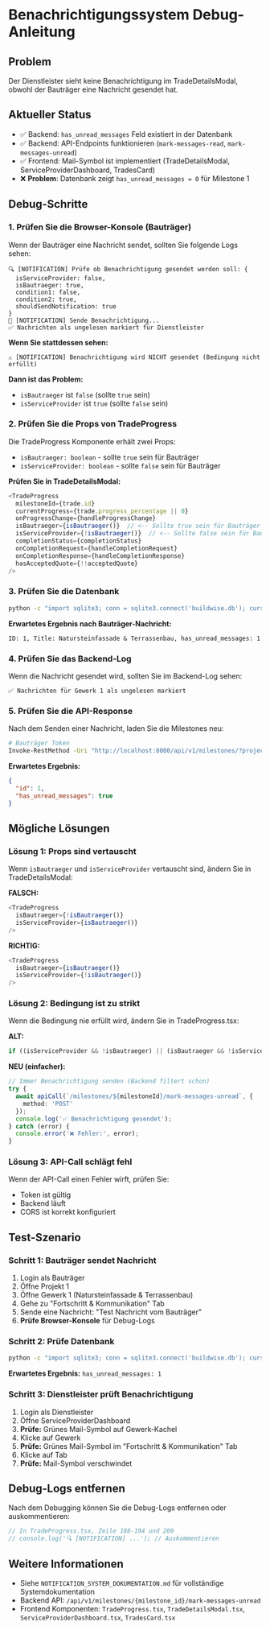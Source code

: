# Benachrichtigungssystem Debug-Anleitung

## Problem
Der Dienstleister sieht keine Benachrichtigung im TradeDetailsModal, obwohl der Bauträger eine Nachricht gesendet hat.

## Aktueller Status
- ✅ Backend: `has_unread_messages` Feld existiert in der Datenbank
- ✅ Backend: API-Endpoints funktionieren (`mark-messages-read`, `mark-messages-unread`)
- ✅ Frontend: Mail-Symbol ist implementiert (TradeDetailsModal, ServiceProviderDashboard, TradesCard)
- ❌ **Problem**: Datenbank zeigt `has_unread_messages = 0` für Milestone 1

## Debug-Schritte

### 1. Prüfen Sie die Browser-Konsole (Bauträger)
Wenn der Bauträger eine Nachricht sendet, sollten Sie folgende Logs sehen:

```
🔍 [NOTIFICATION] Prüfe ob Benachrichtigung gesendet werden soll: {
  isServiceProvider: false,
  isBautraeger: true,
  condition1: false,
  condition2: true,
  shouldSendNotification: true
}
📧 [NOTIFICATION] Sende Benachrichtigung...
✅ Nachrichten als ungelesen markiert für Dienstleister
```

**Wenn Sie stattdessen sehen:**
```
⚠️ [NOTIFICATION] Benachrichtigung wird NICHT gesendet (Bedingung nicht erfüllt)
```

**Dann ist das Problem:**
- `isBautraeger` ist `false` (sollte `true` sein)
- `isServiceProvider` ist `true` (sollte `false` sein)

### 2. Prüfen Sie die Props von TradeProgress
Die TradeProgress Komponente erhält zwei Props:
- `isBautraeger: boolean` - sollte `true` sein für Bauträger
- `isServiceProvider: boolean` - sollte `false` sein für Bauträger

**Prüfen Sie in TradeDetailsModal:**
```typescript
<TradeProgress
  milestoneId={trade.id}
  currentProgress={trade.progress_percentage || 0}
  onProgressChange={handleProgressChange}
  isBautraeger={isBautraeger()}  // <-- Sollte true sein für Bauträger
  isServiceProvider={!isBautraeger()}  // <-- Sollte false sein für Bauträger
  completionStatus={completionStatus}
  onCompletionRequest={handleCompletionRequest}
  onCompletionResponse={handleCompletionResponse}
  hasAcceptedQuote={!!acceptedQuote}
/>
```

### 3. Prüfen Sie die Datenbank
```bash
python -c "import sqlite3; conn = sqlite3.connect('buildwise.db'); cursor = conn.cursor(); result = cursor.execute('SELECT id, title, has_unread_messages FROM milestones WHERE id = 1').fetchone(); print(f'ID: {result[0]}, Title: {result[1]}, has_unread_messages: {result[2]}'); conn.close()"
```

**Erwartetes Ergebnis nach Bauträger-Nachricht:**
```
ID: 1, Title: Natursteinfassade & Terrassenbau, has_unread_messages: 1
```

### 4. Prüfen Sie das Backend-Log
Wenn die Nachricht gesendet wird, sollten Sie im Backend-Log sehen:
```
✅ Nachrichten für Gewerk 1 als ungelesen markiert
```

### 5. Prüfen Sie die API-Response
Nach dem Senden einer Nachricht, laden Sie die Milestones neu:
```bash
# Bauträger Token
Invoke-RestMethod -Uri "http://localhost:8000/api/v1/milestones/?project_id=1" -Headers @{"Authorization"="Bearer YOUR_BAUTRAEGER_TOKEN"} | ConvertTo-Json -Depth 3
```

**Erwartetes Ergebnis:**
```json
{
  "id": 1,
  "has_unread_messages": true
}
```

## Mögliche Lösungen

### Lösung 1: Props sind vertauscht
Wenn `isBautraeger` und `isServiceProvider` vertauscht sind, ändern Sie in TradeDetailsModal:

**FALSCH:**
```typescript
<TradeProgress
  isBautraeger={!isBautraeger()}
  isServiceProvider={isBautraeger()}
/>
```

**RICHTIG:**
```typescript
<TradeProgress
  isBautraeger={isBautraeger()}
  isServiceProvider={!isBautraeger()}
/>
```

### Lösung 2: Bedingung ist zu strikt
Wenn die Bedingung nie erfüllt wird, ändern Sie in TradeProgress.tsx:

**ALT:**
```typescript
if ((isServiceProvider && !isBautraeger) || (isBautraeger && !isServiceProvider)) {
```

**NEU (einfacher):**
```typescript
// Immer Benachrichtigung senden (Backend filtert schon)
try {
  await apiCall(`/milestones/${milestoneId}/mark-messages-unread`, {
    method: 'POST'
  });
  console.log('✅ Benachrichtigung gesendet');
} catch (error) {
  console.error('❌ Fehler:', error);
}
```

### Lösung 3: API-Call schlägt fehl
Wenn der API-Call einen Fehler wirft, prüfen Sie:
- Token ist gültig
- Backend läuft
- CORS ist korrekt konfiguriert

## Test-Szenario

### Schritt 1: Bauträger sendet Nachricht
1. Login als Bauträger
2. Öffne Projekt 1
3. Öffne Gewerk 1 (Natursteinfassade & Terrassenbau)
4. Gehe zu "Fortschritt & Kommunikation" Tab
5. Sende eine Nachricht: "Test Nachricht vom Bauträger"
6. **Prüfe Browser-Konsole** für Debug-Logs

### Schritt 2: Prüfe Datenbank
```bash
python -c "import sqlite3; conn = sqlite3.connect('buildwise.db'); cursor = conn.cursor(); result = cursor.execute('SELECT id, title, has_unread_messages FROM milestones WHERE id = 1').fetchone(); print(f'has_unread_messages: {result[2]}'); conn.close()"
```

**Erwartetes Ergebnis:** `has_unread_messages: 1`

### Schritt 3: Dienstleister prüft Benachrichtigung
1. Login als Dienstleister
2. Öffne ServiceProviderDashboard
3. **Prüfe:** Grünes Mail-Symbol auf Gewerk-Kachel
4. Klicke auf Gewerk
5. **Prüfe:** Grünes Mail-Symbol im "Fortschritt & Kommunikation" Tab
6. Klicke auf Tab
7. **Prüfe:** Mail-Symbol verschwindet

## Debug-Logs entfernen
Nach dem Debugging können Sie die Debug-Logs entfernen oder auskommentieren:

```typescript
// In TradeProgress.tsx, Zeile 188-194 und 209
// console.log('🔍 [NOTIFICATION] ...'); // Auskommentieren
```

## Weitere Informationen
- Siehe `NOTIFICATION_SYSTEM_DOKUMENTATION.md` für vollständige Systemdokumentation
- Backend API: `/api/v1/milestones/{milestone_id}/mark-messages-unread`
- Frontend Komponenten: `TradeProgress.tsx`, `TradeDetailsModal.tsx`, `ServiceProviderDashboard.tsx`, `TradesCard.tsx`

